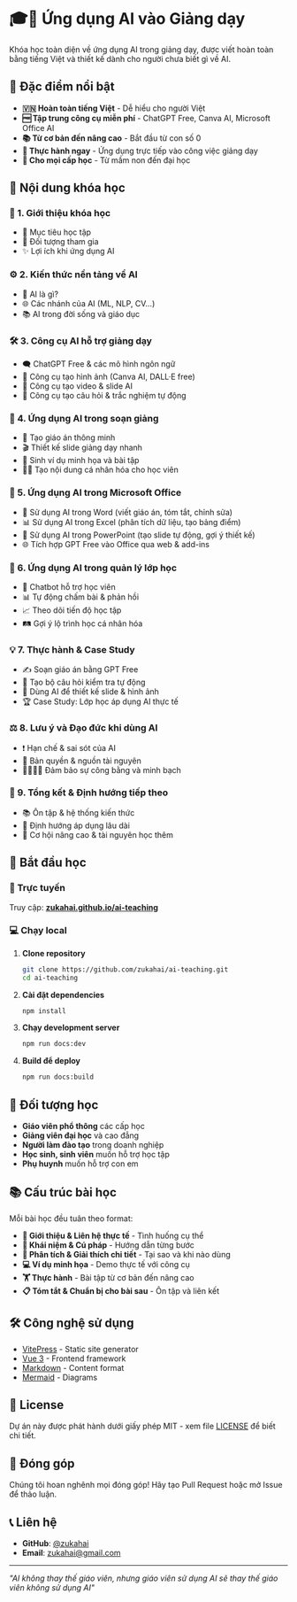 # 🎓🤖 Ứng dụng AI vào Giảng dạy

Khóa học toàn diện về ứng dụng AI trong giảng dạy, được viết hoàn toàn bằng tiếng Việt và thiết kế dành cho người chưa biết gì về AI.

## 🌟 Đặc điểm nổi bật

- **🇻🇳 Hoàn toàn tiếng Việt** - Dễ hiểu cho người Việt
- **🆓 Tập trung công cụ miễn phí** - ChatGPT Free, Canva AI, Microsoft Office AI
- **📚 Từ cơ bản đến nâng cao** - Bắt đầu từ con số 0
- **💼 Thực hành ngay** - Ứng dụng trực tiếp vào công việc giảng dạy
- **🎯 Cho mọi cấp học** - Từ mầm non đến đại học

## 📖 Nội dung khóa học

### 📖 1. Giới thiệu khóa học
- 🎯 Mục tiêu học tập
- 👥 Đối tượng tham gia  
- ✨ Lợi ích khi ứng dụng AI

### ⚙️ 2. Kiến thức nền tảng về AI
- 🧠 AI là gì?
- 🌐 Các nhánh của AI (ML, NLP, CV...)
- 📚 AI trong đời sống và giáo dục

### 🛠️ 3. Công cụ AI hỗ trợ giảng dạy
- 🗨️ ChatGPT Free & các mô hình ngôn ngữ
- 🎨 Công cụ tạo hình ảnh (Canva AI, DALL·E free)
- 🎥 Công cụ tạo video & slide AI
- 📝 Công cụ tạo câu hỏi & trắc nghiệm tự động

### 📑 4. Ứng dụng AI trong soạn giảng
- 📖 Tạo giáo án thông minh
- 🎬 Thiết kế slide giảng dạy nhanh
- 🔎 Sinh ví dụ minh họa và bài tập
- 👩‍🏫 Tạo nội dung cá nhân hóa cho học viên

### 💼 5. Ứng dụng AI trong Microsoft Office
- 📝 Sử dụng AI trong Word (viết giáo án, tóm tắt, chỉnh sửa)
- 📊 Sử dụng AI trong Excel (phân tích dữ liệu, tạo bảng điểm)
- 🎤 Sử dụng AI trong PowerPoint (tạo slide tự động, gợi ý thiết kế)
- 🌐 Tích hợp GPT Free vào Office qua web & add-ins

### 🏫 6. Ứng dụng AI trong quản lý lớp học
- 💬 Chatbot hỗ trợ học viên
- 📊 Tự động chấm bài & phản hồi
- 📈 Theo dõi tiến độ học tập
- 🛤️ Gợi ý lộ trình học cá nhân hóa

### 💡 7. Thực hành & Case Study
- ✍️ Soạn giáo án bằng GPT Free
- 🧾 Tạo bộ câu hỏi kiểm tra tự động
- 🎨 Dùng AI để thiết kế slide & hình ảnh
- 🏆 Case Study: Lớp học áp dụng AI thực tế

### ⚖️ 8. Lưu ý và Đạo đức khi dùng AI
- ❗ Hạn chế & sai sót của AI
- 📜 Bản quyền & nguồn tài nguyên
- 👨‍👩‍👧‍👦 Đảm bảo sự công bằng và minh bạch

### 🚀 9. Tổng kết & Định hướng tiếp theo
- 📚 Ôn tập & hệ thống kiến thức
- 🎯 Định hướng áp dụng lâu dài
- 🔗 Cơ hội nâng cao & tài nguyên học thêm

## 🚀 Bắt đầu học

### 📱 Trực tuyến
Truy cập: **[zukahai.github.io/ai-teaching](https://zukahai.github.io/ai-teaching)**

### 💻 Chạy local

1. **Clone repository**
   ```bash
   git clone https://github.com/zukahai/ai-teaching.git
   cd ai-teaching
   ```

2. **Cài đặt dependencies**
   ```bash
   npm install
   ```

3. **Chạy development server**
   ```bash
   npm run docs:dev
   ```

4. **Build để deploy**
   ```bash
   npm run docs:build
   ```

## 🎯 Đối tượng học

- **Giáo viên phổ thông** các cấp học
- **Giảng viên đại học** và cao đẳng
- **Người làm đào tạo** trong doanh nghiệp
- **Học sinh, sinh viên** muốn hỗ trợ học tập
- **Phụ huynh** muốn hỗ trợ con em

## 📚 Cấu trúc bài học

Mỗi bài học đều tuân theo format:

- **🎯 Giới thiệu & Liên hệ thực tế** - Tình huống cụ thể
- **🔧 Khái niệm & Cú pháp** - Hướng dẫn từng bước
- **🔬 Phân tích & Giải thích chi tiết** - Tại sao và khi nào dùng
- **💻 Ví dụ minh họa** - Demo thực tế với công cụ
- **🏋️ Thực hành** - Bài tập từ cơ bản đến nâng cao
- **📋 Tóm tắt & Chuẩn bị cho bài sau** - Ôn tập và liên kết

## 🛠️ Công nghệ sử dụng

- [VitePress](https://vitepress.dev/) - Static site generator
- [Vue 3](https://vuejs.org/) - Frontend framework
- [Markdown](https://www.markdownguide.org/) - Content format
- [Mermaid](https://mermaid.js.org/) - Diagrams

## 📄 License

Dự án này được phát hành dưới giấy phép MIT - xem file [LICENSE](LICENSE) để biết chi tiết.

## 🤝 Đóng góp

Chúng tôi hoan nghênh mọi đóng góp! Hãy tạo Pull Request hoặc mở Issue để thảo luận.

## 📞 Liên hệ

- **GitHub**: [@zukahai](https://github.com/zukahai)
- **Email**: [zukahai@gmail.com](mailto:zukahai@gmail.com)

---

*"AI không thay thế giáo viên, nhưng giáo viên sử dụng AI sẽ thay thế giáo viên không sử dụng AI"*